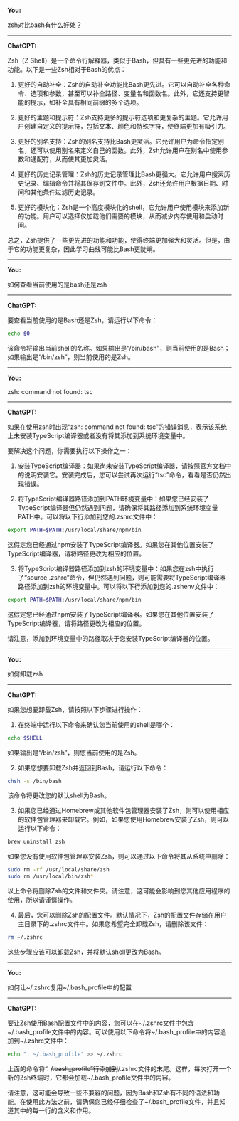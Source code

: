 **You:**

zsh对比bash有什么好处？

* * *

**ChatGPT:**

Zsh（Z Shell）是一个命令行解释器，类似于Bash，但具有一些更先进的功能和功能。以下是一些Zsh相对于Bash的优点：

1.  更好的自动补全：Zsh的自动补全功能比Bash更先进。它可以自动补全各种命令、选项和参数，甚至可以补全路径、变量名和函数名。此外，它还支持更智能的提示，如补全具有相同前缀的多个选项。
    
2.  更好的主题和提示符：Zsh支持更多的提示符选项和更复杂的主题。它允许用户创建自定义的提示符，包括文本、颜色和特殊字符，使终端更加有吸引力。
    
3.  更好的别名支持：Zsh的别名支持比Bash更灵活。它允许用户为命令指定别名，还可以使用别名来定义自己的函数。此外，Zsh允许用户在别名中使用参数和通配符，从而使其更加灵活。
    
4.  更好的历史记录管理：Zsh的历史记录管理比Bash更强大。它允许用户搜索历史记录、编辑命令并将其保存到文件中。此外，Zsh还允许用户根据日期、时间和其他条件过滤历史记录。
    
5.  更好的模块化：Zsh是一个高度模块化的shell，它允许用户使用模块来添加新的功能。用户可以选择仅加载他们需要的模块，从而减少内存使用和启动时间。
    

总之，Zsh提供了一些更先进的功能和功能，使得终端更加强大和灵活。但是，由于它的功能更复杂，因此学习曲线可能比Bash更陡峭。

* * *

**You:**

如何查看当前使用的是bash还是zsh

* * *

**ChatGPT:**

要查看当前使用的是Bash还是Zsh，请运行以下命令：

```bash
echo $0
```

该命令将输出当前shell的名称。如果输出是“/bin/bash”，则当前使用的是Bash；如果输出是“/bin/zsh”，则当前使用的是Zsh。

* * *

**You:**

zsh: command not found: tsc

* * *

**ChatGPT:**

如果在使用zsh时出现“zsh: command not found: tsc”的错误消息，表示该系统上未安装TypeScript编译器或者没有将其添加到系统环境变量中。

要解决这个问题，你需要执行以下操作之一：

1.  安装TypeScript编译器：如果尚未安装TypeScript编译器，请按照官方文档中的说明安装它。安装完成后，您可以尝试再次运行“tsc”命令，看看是否仍然出现错误。
    
2.  将TypeScript编译器路径添加到PATH环境变量中：如果您已经安装了TypeScript编译器但仍然遇到问题，请确保将其路径添加到系统环境变量PATH中。可以将以下行添加到您的.zshrc文件中：
    

```bash
export PATH=$PATH:/usr/local/share/npm/bin
```

这假定您已经通过npm安装了TypeScript编译器。如果您在其他位置安装了TypeScript编译器，请将路径更改为相应的位置。

3.  将TypeScript编译器路径添加到zsh的环境变量中：如果您在zsh中执行了“source .zshrc”命令，但仍然遇到问题，则可能需要将TypeScript编译器路径添加到zsh的环境变量中。可以将以下行添加到您的.zshenv文件中：

```bash
export PATH=$PATH:/usr/local/share/npm/bin
```

这假定您已经通过npm安装了TypeScript编译器。如果您在其他位置安装了TypeScript编译器，请将路径更改为相应的位置。

请注意，添加到环境变量中的路径取决于您安装TypeScript编译器的位置。

* * *

**You:**

如何卸载zsh

* * *

**ChatGPT:**

如果您想要卸载Zsh，请按照以下步骤进行操作：

1.  在终端中运行以下命令来确认您当前使用的shell是哪个：

```bash
echo $SHELL
```

如果输出是“/bin/zsh”，则您当前使用的是Zsh。

2.  如果您想要卸载Zsh并返回到Bash，请运行以下命令：

```bash
chsh -s /bin/bash
```

该命令将更改您的默认shell为Bash。

3.  如果您已经通过Homebrew或其他软件包管理器安装了Zsh，则可以使用相应的软件包管理器来卸载它。例如，如果您使用Homebrew安装了Zsh，则可以运行以下命令：

```bash
brew uninstall zsh
```

如果您没有使用软件包管理器安装Zsh，则可以通过以下命令将其从系统中删除：

```bash
sudo rm -rf /usr/local/share/zsh
sudo rm /usr/local/bin/zsh*
```

以上命令将删除Zsh的文件和文件夹。请注意，这可能会影响到您其他应用程序的使用，所以请谨慎操作。

4.  最后，您可以删除Zsh的配置文件。默认情况下，Zsh的配置文件存储在用户主目录下的.zshrc文件中。如果您希望完全卸载Zsh，请删除该文件：

```bash
rm ~/.zshrc
```

这些步骤应该可以卸载Zsh，并将默认shell更改为Bash。

* * *

**You:**

如何让~/.zshrc复用~/.bash\_profile中的配置

* * *

**ChatGPT:**

要让Zsh使用Bash配置文件中的内容，您可以在~/.zshrc文件中包含~/.bash\_profile文件中的内容。可以使用以下命令将~/.bash\_profile中的内容追加到~/.zshrc文件中：

```bash
echo ". ~/.bash_profile" >> ~/.zshrc
```

上面的命令将“. ~~/.bash\_profile”行添加到~~/.zshrc文件的末尾。这样，每次打开一个新的Zsh终端时，它都会加载~/.bash\_profile文件中的内容。

请注意，这可能会导致一些不兼容的问题，因为Bash和Zsh有不同的语法和功能。在使用此方法之前，请确保您已经仔细检查了~/.bash\_profile文件，并且知道其中的每一行的含义和作用。